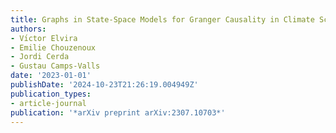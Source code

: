 ```yaml
---
title: Graphs in State-Space Models for Granger Causality in Climate Science
authors:
- Vı́ctor Elvira
- Emilie Chouzenoux
- Jordi Cerda
- Gustau Camps-Valls
date: '2023-01-01'
publishDate: '2024-10-23T21:26:19.004949Z'
publication_types:
- article-journal
publication: '*arXiv preprint arXiv:2307.10703*'
---
```

